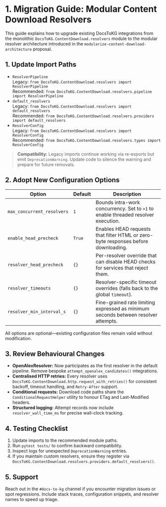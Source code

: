 # 1. Migration Guide: Modular Content Download Resolvers

This guide explains how to upgrade existing DocsToKG integrations from the
monolithic `DocsToKG.ContentDownload.resolvers` module to the modular resolver
architecture introduced in the `modularize-content-download-architecture`
proposal.

## 1. Update Import Paths

- `ResolverPipeline`<br>
  Legacy: `from DocsToKG.ContentDownload.resolvers import ResolverPipeline`<br>
  Recommended: `from DocsToKG.ContentDownload.resolvers.pipeline import ResolverPipeline`
- `default_resolvers`<br>
  Legacy: `from DocsToKG.ContentDownload.resolvers import default_resolvers`<br>
  Recommended: `from DocsToKG.ContentDownload.resolvers.providers import default_resolvers`
- `ResolverConfig`<br>
  Legacy: `from DocsToKG.ContentDownload.resolvers import ResolverConfig`<br>
  Recommended: `from DocsToKG.ContentDownload.resolvers.types import ResolverConfig`

> **Compatibility:** Legacy imports continue working via re-exports but emit
> `DeprecationWarning`. Update code to silence the warning and prepare for
> future removals.

## 2. Adopt New Configuration Options

| Option | Default | Description |
| --- | --- | --- |
| `max_concurrent_resolvers` | `1` | Bounds intra-work concurrency. Set to `>1` to enable threaded resolver execution. |
| `enable_head_precheck` | `True` | Enables HEAD requests that filter HTML or zero-byte responses before downloading. |
| `resolver_head_precheck` | `{}` | Per-resolver override that can disable HEAD checks for services that reject them. |
| `resolver_timeouts` | `{}` | Resolver-specific timeout overrides (falls back to the global `timeout`). |
| `resolver_min_interval_s` | `{}` | Fine-grained rate limiting expressed as minimum seconds between resolver attempts. |

All options are optional—existing configuration files remain valid without
modification.

## 3. Review Behavioural Changes

- **OpenAlexResolver:** Now participates as the first resolver in the default
  pipeline. Remove bespoke `attempt_openalex_candidates()` integrations.
- **Centralised HTTP retries:** Every resolver uses
  `DocsToKG.ContentDownload.http.request_with_retries()` for consistent backoff,
  timeout handling, and `Retry-After` support.
- **Conditional requests:** Download code paths share the
  `ConditionalRequestHelper` utility to honour ETag and Last-Modified headers.
- **Structured logging:** Attempt records now include `resolver_wall_time_ms`
  for precise wall-clock tracking.

## 4. Testing Checklist

1. Update imports to the recommended module paths.
2. Run `pytest tests/` to confirm backward compatibility.
3. Inspect logs for unexpected `DeprecationWarning` entries.
4. If you maintain custom resolvers, ensure they register via
   `DocsToKG.ContentDownload.resolvers.providers.default_resolvers()`.

## 5. Support

Reach out in the `#docs-to-kg` channel if you encounter migration issues or
spot regressions. Include stack traces, configuration snippets, and resolver
names to speed up triage.
